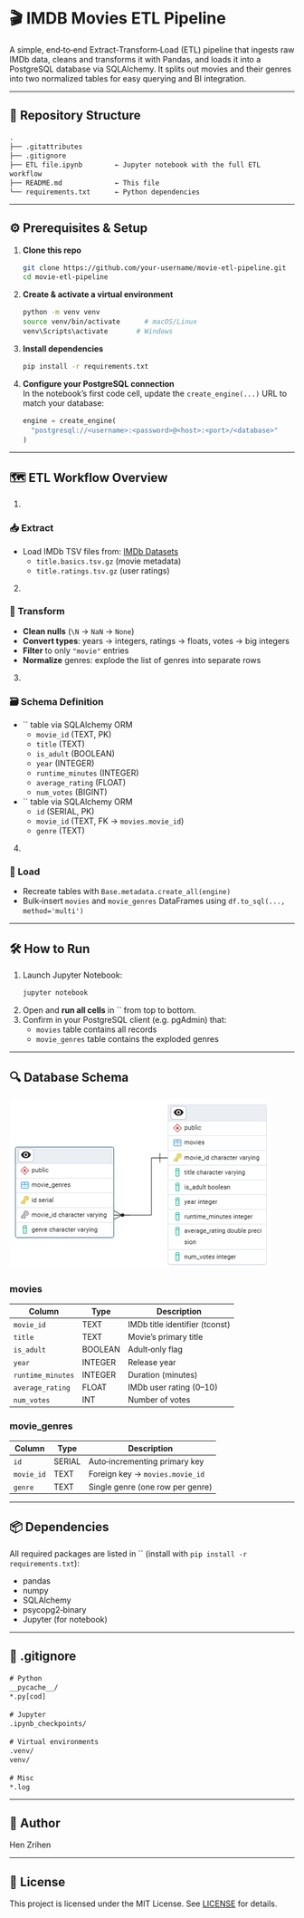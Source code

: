 # 🎬 IMDB Movies ETL Pipeline

A simple, end‑to‑end Extract‑Transform‑Load (ETL) pipeline that ingests raw IMDb data, cleans and transforms it with Pandas, and loads it into a PostgreSQL database via SQLAlchemy. It splits out movies and their genres into two normalized tables for easy querying and BI integration.

---

## 📁 Repository Structure

```
.
├── .gitattributes
├── .gitignore
├── ETL file.ipynb        ← Jupyter notebook with the full ETL workflow
├── README.md             ← This file
└── requirements.txt      ← Python dependencies
```

---

## ⚙️ Prerequisites & Setup

1. **Clone this repo**

   ```bash
   git clone https://github.com/your‑username/movie‑etl‑pipeline.git
   cd movie‑etl‑pipeline
   ```

2. **Create & activate a virtual environment**

   ```bash
   python -m venv venv
   source venv/bin/activate      # macOS/Linux
   venv\Scripts\activate       # Windows
   ```

3. **Install dependencies**

   ```bash
   pip install -r requirements.txt
   ```

4. **Configure your PostgreSQL connection**\
   In the notebook’s first code cell, update the `create_engine(...)` URL to match your database:

   ```python
   engine = create_engine(
     "postgresql://<username>:<password>@<host>:<port>/<database>"
   )
   ```

---

## 🗺️ ETL Workflow Overview

1.

   ### 📥 Extract

   - Load IMDb TSV files from: [IMDb Datasets](https://www.imdb.com/interfaces/)
      - `title.basics.tsv.gz` (movie metadata)
      - `title.ratings.tsv.gz` (user ratings)

2.

   ### 🧹 Transform

   - **Clean nulls** (`\N` → `NaN` → `None`)
   - **Convert types**: years → integers, ratings → floats, votes → big integers
   - **Filter** to only `"movie"` entries
   - **Normalize** genres: explode the list of genres into separate rows

3.

   ### 🗃️ Schema Definition

   - `` table via SQLAlchemy ORM
     - `movie_id` (TEXT, PK)
     - `title` (TEXT)
     - `is_adult` (BOOLEAN)
     - `year` (INTEGER)
     - `runtime_minutes` (INTEGER)
     - `average_rating` (FLOAT)
     - `num_votes` (BIGINT)
   - `` table via SQLAlchemy ORM
     - `id` (SERIAL, PK)
     - `movie_id` (TEXT, FK → `movies.movie_id`)
     - `genre` (TEXT)

4.

   ### 💾 Load

   - Recreate tables with `Base.metadata.create_all(engine)`
   - Bulk‑insert `movies` and `movie_genres` DataFrames using `df.to_sql(..., method='multi')`

---

## 🛠️ How to Run

1. Launch Jupyter Notebook:
   ```bash
   jupyter notebook
   ```
2. Open and **run all cells** in `` from top to bottom.
3. Confirm in your PostgreSQL client (e.g. pgAdmin) that:
   - `movies` table contains all records
   - `movie_genres` table contains the exploded genres

---

## 🔍 Database Schema

![ERD Screenshot](assets/erd_screenshot.png)

### **movies**

| Column            | Type    | Description                    |
| ----------------- | ------- | ------------------------------ |
| `movie_id`        | TEXT    | IMDb title identifier (tconst) |
| `title`           | TEXT    | Movie’s primary title          |
| `is_adult`        | BOOLEAN | Adult‑only flag                |
| `year`            | INTEGER | Release year                   |
| `runtime_minutes` | INTEGER | Duration (minutes)             |
| `average_rating`  | FLOAT   | IMDb user rating (0–10)        |
| `num_votes`       | INT     | Number of votes                |

### **movie\_genres**

| Column     | Type   | Description                      |
| ---------- | ------ | -------------------------------- |
| `id`       | SERIAL | Auto‑incrementing primary key    |
| `movie_id` | TEXT   | Foreign key → `movies.movie_id`  |
| `genre`    | TEXT   | Single genre (one row per genre) |

---

## 📦 Dependencies

All required packages are listed in `` (install with `pip install -r requirements.txt`):

- pandas
- numpy
- SQLAlchemy
- psycopg2‑binary
- Jupyter (for notebook)

---

## 📝 .gitignore

```gitignore
# Python
__pycache__/
*.py[cod]

# Jupyter
.ipynb_checkpoints/

# Virtual environments
.venv/
venv/

# Misc
*.log
```

---

## 👤 Author

Hen Zrihen

---

## 📄 License

This project is licensed under the MIT License. See [LICENSE](LICENSE) for details.

